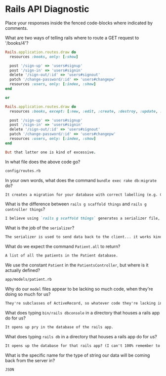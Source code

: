# Rails API Diagnostic

Place your responses inside the fenced code-blocks where indicated by comments.


What are two ways of telling rails where to route a GET request to '/books/4'?

```rb
Rails.application.routes.draw do
  resources :books, only: [:show]

  post '/sign-up' => 'users#signup'
  post '/sign-in' => 'users#signin'
  delete '/sign-out/:id' => 'users#signout'
  patch '/change-password/:id' => 'users#changepw'
  resources :users, only: [:index, :show]
end

or

Rails.application.routes.draw do
  resources :books, except: [:new, :edit, :create, :destroy, :update, :index]

  post '/sign-up' => 'users#signup'
  post '/sign-in' => 'users#signin'
  delete '/sign-out/:id' => 'users#signout'
  patch '/change-password/:id' => 'users#changepw'
  resources :users, only: [:index, :show]
end

But that latter one is kind of excessive.
```

In what file does the above code go?

```md
config/routes.rb
```

In your own words, what does the command `bundle exec rake db:migrate` do?

```md
It creates a migration for your database with correct labelling (e.g. CreateBooks instead of CreateBook), and the migration lets you make changes to your database.
```

What is the difference between `rails g scaffold things` and
`rails g controller things`?

```md
I believe using `rails g scaffold things` generates a serializer file, a model file, and a controller file, whereas `rails g controller things` will just generate a controller file.
```

What is the job of the `serializer`?

```md
The serializer is used to send data back to the client... it works kind of like a filter for what the server can send out or receive.
```

What do we expect the command `Patient.all` to return?

```md
A list of all the patients in the Patient database.
```

We use the constant `Patient` in the `PatientsController`, but where is it
actually defined?

```md
app/models/patient.rb
```

Why do our `model` files appear to be lacking so much code, when they're doing
so much for us?

```md
They're subclasses of ActiveRecord, so whatever code they're lacking in, we can look to the parent class for it.
```

What does typing `bin/rails dbconsole` in a directory that houses a rails app do for
us?

```md
It opens up pry in the database of the rails app.
```

What does typing `rails db` in a directory that houses a rails app do for us?

```md
It opens up the database for that rails app? (I can't 100% remember to be honest)
```

What is the specific name for the type of string our data will be coming back
from the server in?

```md
JSON
```

